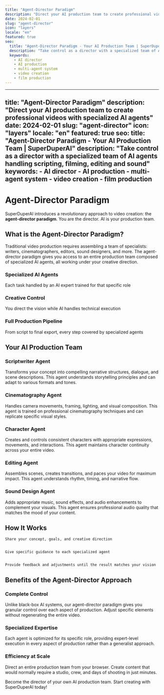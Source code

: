 ```yaml
---
title: "Agent-Director Paradigm"
description: "Direct your AI production team to create professional videos with specialized AI agents"
date: 2024-02-01
slug: "agent-director"
icon: "layers"
locale: "en"
featured: true
seo:
  title: "Agent-Director Paradigm - Your AI Production Team | SuperDuperAI"
  description: "Take control as a director with a specialized team of AI agents handling scripting, filming, editing and sound"
  keywords:
    - AI director
    - AI production
    - multi-agent system
    - video creation
    - film production
---
```


---
title: "Agent-Director Paradigm"
description: "Direct your AI production team to create professional videos with specialized AI agents"
date: 2024-02-01
slug: "agent-director"
icon: "layers"
locale: "en"
featured: true
seo:
  title: "Agent-Director Paradigm - Your AI Production Team | SuperDuperAI"
  description: "Take control as a director with a specialized team of AI agents handling scripting, filming, editing and sound"
  keywords:
    - AI director
    - AI production
    - multi-agent system
    - video creation
    - film production
---

# Agent-Director Paradigm

SuperDuperAI introduces a revolutionary approach to video creation: the **agent-director paradigm**. You are the director. AI is your production team.

## What is the Agent-Director Paradigm?

Traditional video production requires assembling a team of specialists: writers, cinematographers, editors, sound designers, and more. The agent-director paradigm gives you access to an entire production team composed of specialized AI agents, all working under your creative direction.

### Specialized AI Agents

Each task handled by an AI expert trained for that specific role

  ### Creative Control

You direct the vision while AI handles technical execution

  ### Full Production Pipeline

From script to final export, every step covered by specialized agents

## Your AI Production Team

### Scriptwriter Agent

Transforms your concept into compelling narrative structures, dialogue, and scene descriptions. This agent understands storytelling principles and can adapt to various formats and tones.

### Cinematography Agent

Handles camera movements, framing, lighting, and visual composition. This agent is trained on professional cinematography techniques and can replicate specific visual styles.

### Character Agent

Creates and controls consistent characters with appropriate expressions, movements, and interactions. This agent maintains character continuity across your entire video.

### Editing Agent

Assembles scenes, creates transitions, and paces your video for maximum impact. This agent understands rhythm, timing, and narrative flow.

### Sound Design Agent

Adds appropriate music, sound effects, and audio enhancements to complement your visuals. This agent ensures professional audio quality that matches the mood of your content.

## How It Works

  
    Share your concept, goals, and creative direction
  
  
    Give specific guidance to each specialized agent
  
  
    Provide feedback and adjustments until the result matches your vision
  

## Benefits of the Agent-Director Approach

### Complete Control

Unlike black-box AI systems, our agent-director paradigm gives you granular control over each aspect of production. Adjust specific elements without regenerating the entire video.

### Specialized Expertise

Each agent is optimized for its specific role, providing expert-level execution in every aspect of production rather than a generalist approach.

### Efficiency at Scale

Direct an entire production team from your browser. Create content that would normally require a studio, crew, and days of shooting in just minutes.

  Become the director of your own AI production team. Start creating with
  SuperDuperAI today!

